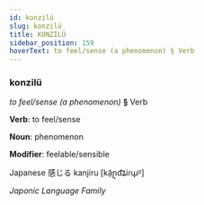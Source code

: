 ```yaml
---
id: konzilü
slug: konzilü
title: KONZİLÜ
sidebar_position: 159
hoverText: to feel/sense (a phenomenon) § Verb
---
```


### konzilü

*to feel/sense (a phenomenon)* **§** Verb

**Verb**: to feel/sense

**Noun**: phenomenon

**Modifier**: feelable/sensible

Japanese 感じる kanjiru [kã̠ɲ̟d͡ʑiɾɯ̟ᵝ]

*Japonic Language Family*